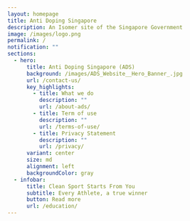 ```yaml
---
layout: homepage
title: Anti Doping Singapore
description: An Isomer site of the Singapore Government
image: /images/logo.png
permalink: /
notification: ""
sections:
  - hero:
      title: Anti Doping Singapore (ADS)
      background: /images/ADS_Website__Hero_Banner_.jpg
      url: /contact-us/
      key_highlights:
        - title: What we do
          description: ""
          url: /about-ads/
        - title: Term of use
          description: ""
          url: /terms-of-use/
        - title: Privacy Statement
          description: ""
          url: /privacy/
      variant: center
      size: md
      alignment: left
      backgroundColor: gray
  - infobar:
      title: Clean Sport Starts From You
      subtitle: Every Athlete, a true winner
      button: Read more
      url: /education/
---
```

